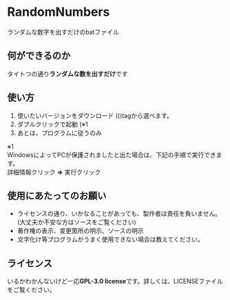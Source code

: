 # RandomNumbers
ランダムな数字を出すだけのbatファイル

## 何ができるのか
タイトつの通り**ランダムな数を出すだけ**です

## 使い方
1. 使いたいバージョンをダウンロード    (((tagから選べます。
2. ダブルクリックで起動 (※1
3. あとは、プログラムに従うのみ


※1<br>
WindowsによってPCが保護されましたと出た場合は、下記の手順で実行できます。<br>
詳細情報クリック **=>** 実行クリック

## 使用にあたってのお願い
- ライセンスの通り、いかなることがあっても、製作者は責任を負いません。 (大丈夫か不安な方はソースをご覧ください)
- 著作権の表示、変更箇所の明示、ソースの明示
- 文字化け等プログラムがうまく使用できない場合は教えてください。

## ライセンス
いるかわかんないけど一応**GPL-3.0 license**です。詳しくは、LICENSEファイルをご覧ください。
